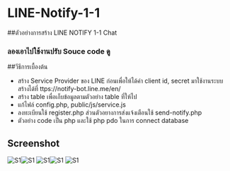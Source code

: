# LINE-Notify-1-1

##ตัวอย่างการสร้าง LINE NOTIFY 1-1 Chat 
### ลองเอาไปใช้งานปรับ Souce code ดู

##วีธีการเบื้องต้น
- สร้าง Service Provider ของ LINE ก่อนเพื่อให้ได้ค่า client id, secret มาใช้งานระบบ สร้างได้ที่ ttps://notify-bot.line.me/en/
- สร้าง table เพื่อเก็บข้อมูลตามตัวอย่าง table ที่ให้ไป
- แก้ไฟล์ config.php, public/js/service.js
- ลงทะเบียนใช้ register.php ส่วนตัวอยางการส่งแจ้งเตือนใช้ send-notify.php
- ตัวอย่าง code เป็น php และใช้ php pdo ในการ connect database

## Screenshot
![S1](S__156680194.png)![S1](S__156680196.png)
![S1](S__156680197.png)![S1](S__156680198.png)
![S1](S__156680199.png)